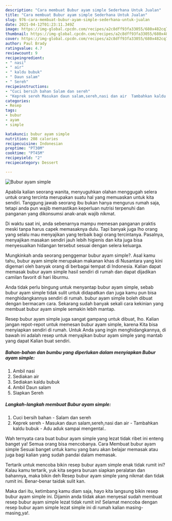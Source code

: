 ```yaml
---
description: "Cara membuat Bubur ayam simple Sederhana Untuk Jualan"
title: "Cara membuat Bubur ayam simple Sederhana Untuk Jualan"
slug: 976-cara-membuat-bubur-ayam-simple-sederhana-untuk-jualan
date: 2021-04-12T01:23:11.349Z
image: https://img-global.cpcdn.com/recipes/a2c8dff93fa33055/680x482cq70/bubur-ayam-simple-foto-resep-utama.jpg
thumbnail: https://img-global.cpcdn.com/recipes/a2c8dff93fa33055/680x482cq70/bubur-ayam-simple-foto-resep-utama.jpg
cover: https://img-global.cpcdn.com/recipes/a2c8dff93fa33055/680x482cq70/bubur-ayam-simple-foto-resep-utama.jpg
author: Paul Brady
ratingvalue: 4.7
reviewcount: 9
recipeingredient:
- " nasi"
- " air"
- " kaldu bubuk"
- " Daun salam"
- " Sereh"
recipeinstructions:
- "Cuci bersih bahan Salam dan sereh"
- "Keprek sereh Masukan daun salam,sereh,nasi dan air  Tambahkan kaldu bubuk Adu aduk sampai mengental.."
categories:
- Resep
tags:
- bubur
- ayam
- simple

katakunci: bubur ayam simple 
nutrition: 208 calories
recipecuisine: Indonesian
preptime: "PT30M"
cooktime: "PT45M"
recipeyield: "2"
recipecategory: Dessert

---
```



![Bubur ayam simple](https://img-global.cpcdn.com/recipes/a2c8dff93fa33055/680x482cq70/bubur-ayam-simple-foto-resep-utama.jpg)

Apabila kalian seorang wanita, menyuguhkan olahan menggugah selera untuk orang tercinta merupakan suatu hal yang memuaskan untuk kita sendiri. Tanggung jawab seorang ibu bukan hanya mengurus rumah saja, tetapi anda pun wajib memastikan keperluan nutrisi terpenuhi dan panganan yang dikonsumsi anak-anak wajib nikmat.

Di waktu  saat ini, anda sebenarnya mampu memesan panganan praktis meski tanpa harus capek memasaknya dulu. Tapi banyak juga lho orang yang selalu mau menyajikan yang terbaik bagi orang tercintanya. Pasalnya, menyajikan masakan sendiri jauh lebih higienis dan kita juga bisa menyesuaikan hidangan tersebut sesuai dengan selera keluarga. 



Mungkinkah anda seorang penggemar bubur ayam simple?. Asal kamu tahu, bubur ayam simple merupakan makanan khas di Nusantara yang kini digemari oleh banyak orang di berbagai tempat di Indonesia. Kalian dapat memasak bubur ayam simple hasil sendiri di rumah dan dapat dijadikan camilan favorit di hari liburmu.

Anda tidak perlu bingung untuk menyantap bubur ayam simple, sebab bubur ayam simple tidak sulit untuk didapatkan dan juga kamu pun bisa menghidangkannya sendiri di rumah. bubur ayam simple boleh dibuat dengan bermacam cara. Sekarang sudah banyak sekali cara kekinian yang membuat bubur ayam simple semakin lebih mantap.

Resep bubur ayam simple juga sangat gampang untuk dibuat, lho. Kalian jangan repot-repot untuk memesan bubur ayam simple, karena Kita bisa menyiapkan sendiri di rumah. Untuk Anda yang ingin menghidangkannya, di bawah ini adalah resep untuk menyajikan bubur ayam simple yang mantab yang dapat Kalian buat sendiri.

<!--inarticleads1-->

##### Bahan-bahan dan bumbu yang diperlukan dalam menyiapkan Bubur ayam simple:

1. Ambil  nasi
1. Sediakan  air
1. Sediakan  kaldu bubuk
1. Ambil  Daun salam
1. Siapkan  Sereh




<!--inarticleads2-->

##### Langkah-langkah membuat Bubur ayam simple:

1. Cuci bersih bahan - Salam dan sereh
1. Keprek sereh - Masukan daun salam,sereh,nasi dan air  - Tambahkan kaldu bubuk - Adu aduk sampai mengental..




Wah ternyata cara buat bubur ayam simple yang lezat tidak ribet ini enteng banget ya! Semua orang bisa mencobanya. Cara Membuat bubur ayam simple Sesuai banget untuk kamu yang baru akan belajar memasak atau juga bagi kalian yang sudah pandai dalam memasak.

Tertarik untuk mencoba bikin resep bubur ayam simple enak tidak rumit ini? Kalau kamu tertarik, yuk kita segera buruan siapkan peralatan dan bahannya, maka bikin deh Resep bubur ayam simple yang nikmat dan tidak rumit ini. Benar-benar taidak sulit kan. 

Maka dari itu, ketimbang kamu diam saja, hayo kita langsung bikin resep bubur ayam simple ini. Dijamin anda tiidak akan menyesal sudah membuat resep bubur ayam simple lezat tidak rumit ini! Selamat mencoba dengan resep bubur ayam simple lezat simple ini di rumah kalian masing-masing,ya!.

